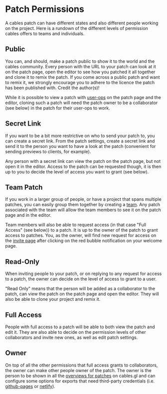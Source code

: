 # Patch Permissions

A cables patch can have different states and also different people working on the project. Here is a rundown of the
different levels of permission cables offers to teams and individuals.

## Public

You can, and should, make a patch public to show it to the world and the cables community. Every person with the
URL to your patch can look at it on the patch page, open the editor to see how you patched it all together and
clone it to remix the patch. If you come across a public patch and want to remix it, we strongly encourage you
to adhere to the licence the patch has been published with. Credit the author(s)!

While it is possible to view a patch with [user-ops](../../5_writing_ops/coding_ops) on the patch page and the editor, cloning such a patch will
need the patch owner to be a collaborator (see below) in the patch for their user-ops to work.

## Secret Link

If you want to be a bit more restrictive on who to send your patch to, you can create a secret link. From the
patch settings, create a secret link and send it to the person you want to have a look at the patch (convenient for
sending previews to clients, for example).

Any person with a secret link can view the patch on the patch page, but not open it in the editor. Access to
the patch can be requested though, it is then up to you to decide the level of access you want to grant (see below).

## Team Patch

If you work in a larger group of people, or have a project that spans multiple patches, you can easily group them
together by creating a [team](/teams). Any patch associated with the team will allow the team members to see it on the patch
page and in the editor.

Team members will also be able to request access (in that case "Full Access" (see below)) to a patch. It is up
to the owner of the patch to grant access to patches. You, as the owner, will find new request for access on the
[invite page](/invites) after clicking on the red bubble notification on your welcome page.

## Read-Only

When inviting people to your patch, or on replying to any request for access to a patch, the owner can decide on
the level of access to grant to a user.

"Read Only" means that the person will be added as a collaborator to the patch, can view the patch on the patch
page and open the editor. They will also be able to clone your project and remix it.

## Full Access

People with full access to a patch will be able to both view the patch and edit it. They are also able to decide on
the permission levels of other collaborators and invite new ones, as well as edit patch settings.

## Owner

On top of all the other permissions that full access grants to collaborators, the owner can make other people owner
of the patch. The owner is the person to be shown in all the [overviews for patches](/patches) on cables.gl and can configure some options
for exports that need third-party credentials (i.e. [github-pages](../../4_export_embed/dev_embed/export_netlify/export_netlify) or [netlify](../../4_export_embed/dev_embed/export_github/export_github)).

